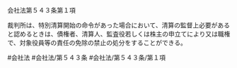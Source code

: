 会社法第５４３条第１項

裁判所は、特別清算開始の命令があった場合において、清算の監督上必要があると認めるときは、債権者、清算人、監査役若しくは株主の申立てにより又は職権で、対象役員等の責任の免除の禁止の処分をすることができる。

#会社法
#会社法/第５４３条
#会社法/第５４３条/第１項
